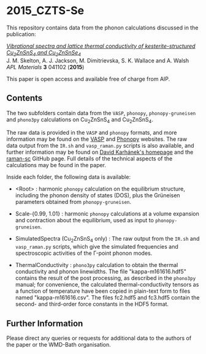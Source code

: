 2015_CZTS-Se
============

This repository contains data from the phonon calculations discussed in the publication:

[*Vibrational spectra and lattice thermal conductivity of kesterite-structured Cu<sub>2</sub>ZnSnS<sub>4</sub> and Cu<sub>2</sub>ZnSnSe<sub>4</sub>*](http://scitation.aip.org/content/aip/journal/aplmater/3/4/10.1063/1.4917044)  
J. M. Skelton, A. J. Jackson, M. Dimitrievska, S. K. Wallace and A. Walsh  
*APL Materials* **3** 041102 (**2015**)

This paper is open access and available free of charge from AIP.


Contents
--------

The two subfolders contain data from the `VASP`, `phonopy`, `phonopy-gruneisen` and `phono3py` calculations on Cu<sub>2</sub>ZnSnS<sub>4</sub> and Cu<sub>2</sub>ZnSnS<sub>4</sub>.

The raw data is provided in the `VASP` and `phonopy` formats, and more information may be found on the [VASP](https://www.vasp.at/) and [Phonopy](http://phonopy.sourceforge.net/) websites. The raw data output from the `IR.sh` and `vasp_raman.py` scripts is also available, and further information may be found on [David Karhánek's homepage](http://homepage.univie.ac.at/david.karhanek/downloads.html) and the [raman-sc](https://github.com/raman-sc/VASP) GitHub page. Full details of the technical aspects of the calculations may be found in the paper.

Inside each folder, the following data is available:

- \<Root\> : harmonic `phonopy` calculation on the equilibrium structure, including the phonon density of states (DOS), plus the Grüneisen parameters obtained from `phonopy-gruneisen`.

- Scale-{0.99, 1.01} : harmonic `phonopy` calculations at a volume expansion and contraction about the equilibrium, used as input to `phonopy-gruneisen`.

- SimulatedSpectra (Cu<sub>2</sub>ZnSnS<sub>4</sub> only) : The raw output from the `IR.sh` and `vasp_raman.py` scripts, which give the simulated frequencies and spectroscopic activities of the Γ-point phonon modes.

- ThermalConductivity : `phono3py` calculation to obtain the thermal conductivity and phonon linewidths. The file "kappa-m161616.hdf5" contains the result of the post processing, as described in the `phono3py` manual; for convenience, the calculated thermal-conductivity tensors as a function of temperature have been copied in plain-text form to files named "kappa-m161616.csv". The files fc2.hdf5 and fc3.hdf5 contain the second- and third-order force constants in the HDF5 format.


Further Information
-------------------

Please direct any queries or requests for additional data to the authors of the paper or the WMD-Bath organisation.
